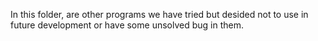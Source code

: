 In this folder, are other programs we have tried but desided not to use in future development or have some unsolved bug in them.
